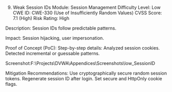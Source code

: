 9. Weak Session IDs
Module: Session Management
Difficulty Level: Low
CWE ID: CWE-330 (Use of Insufficiently Random Values)
CVSS Score: 7.1 (High)
Risk Rating: High

Description:
    Session IDs follow predictable patterns.

Impact:
    Session hijacking, user impersonation.

Proof of Concept (PoC):
Step-by-step details:
    Analyzed session cookies.
    Detected incremental or guessable patterns.

Screenshot:F:\Projects\DVWA\Appendices\Screenshots\low_SessionID

Mitigation Recommendations:
    Use cryptographically secure random session tokens.
    Regenerate session ID after login.
    Set secure and HttpOnly cookie flags.
